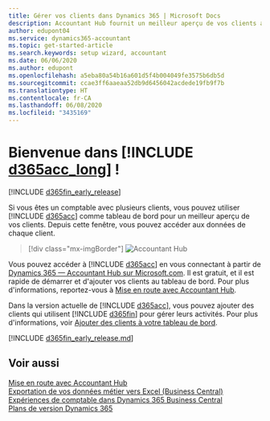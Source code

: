 ```yaml
---
title: Gérer vos clients dans Dynamics 365 | Microsoft Docs
description: Accountant Hub fournit un meilleur aperçu de vos clients afin de basculer facilement d'un client à un autre.
author: edupont04
ms.service: dynamics365-accountant
ms.topic: get-started-article
ms.search.keywords: setup wizard, accountant
ms.date: 06/06/2020
ms.author: edupont
ms.openlocfilehash: a5eba80a54b16a601d5f4b004049fe3575b6db5d
ms.sourcegitcommit: ccae3ff6aaeaa52db9d6456042acdede19fb9f7b
ms.translationtype: HT
ms.contentlocale: fr-CA
ms.lasthandoff: 06/08/2020
ms.locfileid: "3435169"
---
```

# <a name="welcome-to-d365acc_long"></a>Bienvenue dans [!INCLUDE [d365acc_long](includes/d365acc_long_md.md)] !

[!INCLUDE [d365fin_early_release](includes/d365fin_early_release.md.md)]

Si vous êtes un comptable avec plusieurs clients, vous pouvez utiliser [!INCLUDE [d365acc](includes/d365acc_md.md)] comme tableau de bord pour un meilleur aperçu de vos clients. Depuis cette fenêtre, vous pouvez accéder aux données de chaque client.  

> [!div class="mx-imgBorder"]
> ![Accountant Hub](./media/accountant-get-started/accountant-dashboard.png)

Vous pouvez accéder à [!INCLUDE [d365acc](includes/d365acc_md.md)] en vous connectant à partir de [Dynamics 365 — Accountant Hub sur Microsoft.com](https://www.microsoft.com/dynamics365/financial-insights-for-accountants). Il est gratuit, et il est rapide de démarrer et d'ajouter vos clients au tableau de bord. Pour plus d'informations, reportez-vous à [Mise en route avec Accountant Hub](get-started.md).  

Dans la version actuelle de [!INCLUDE [d365acc](includes/d365acc_md.md)], vous pouvez ajouter des clients qui utilisent [!INCLUDE [d365fin](includes/d365fin_long_md.md)] pour gérer leurs activités. Pour plus d'informations, voir [Ajouter des clients à votre tableau de bord](add-client.md).  

[!INCLUDE [d365fin_early_release.md](includes/d365fin_early_release.md.md)]

## <a name="see-also"></a>Voir aussi

[Mise en route avec Accountant Hub](get-started.md)  
[Exportation de vos données métier vers Excel (Business Central)](/dynamics365/business-central/about-export-data)  
[Expériences de comptable dans Dynamics 365 Business Central](/dynamics365/business-central/finance-accounting)  
[Plans de version Dynamics 365](/dynamics365/release-plans/)  
